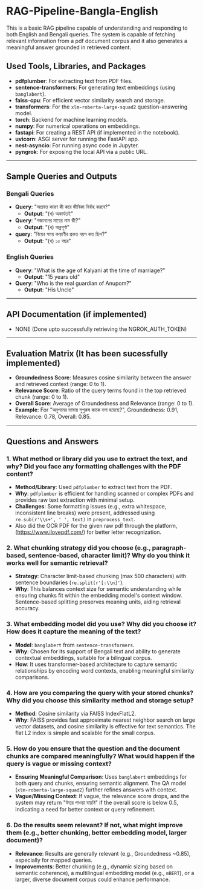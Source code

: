 # RAG-Pipeline-Bangla-English
This is a basic RAG pipeline capable of understanding and responding to both  English and Bengali queries. The system is capable of fetching relevant information from a pdf  document corpus and it also generates a meaningful answer grounded in retrieved content. 
## Used Tools, Libraries, and Packages

- **pdfplumber**: For extracting text from PDF files.
- **sentence-transformers**: For generating text embeddings (using `banglabert`).
- **faiss-cpu**: For efficient vector similarity search and storage.
- **transformers**: For the `xlm-roberta-large-squad2` question-answering model.
- **torch**: Backend for machine learning models.
- **numpy**: For numerical operations on embeddings.
- **fastapi**: For creating a REST API (if implemented in the notebook).
- **uvicorn**: ASGI server for running the FastAPI app.
- **nest-asyncio**: For running async code in Jupyter.
- **pyngrok**: For exposing the local API via a public URL.

---

## Sample Queries and Outputs

### Bengali Queries
- **Query**: "অপ্রমত্ত কারণ কী করে জীবিকা নির্বাহ করবে?"
  - **Output**: "(খ) অকার্যতই"
- **Query**: "গজাননের মায়ের নাম কী?"
  - **Output**: "(খ) অন্নপূর্ণা"
- **query**: "বিয়ের সময় কল্যাণীর প্রকত বয়স কত ছিল?"
  - **Output**: "(খ) ১৫ বছর"

### English Queries
- **Query**: "What is the age of Kalyani at the time of marriage?"
  - **Output**: "15 years old"
- **Query**: "Who is the real guardian of Anupom?"
  - **Output**: "His Uncle"
 
---

## API Documentation (if implemented)
- NONE (Done upto successfully retrieving the NGROK_AUTH_TOKEN)

---

## Evaluation Matrix (It has been sucessfully implemented)

- **Groundedness Score**: Measures cosine similarity between the answer and retrieved context (range: 0 to 1).
- **Relevance Score**: Ratio of the query terms found in the top retrieved chunk (range: 0 to 1).
- **Overall Score**: Average of Groundedness and Relevance (range: 0 to 1).
- **Example**: For "অনুপমের ভাষায় সুপুরুষ কাকে বলা হয়েছে?", Groundedness: 0.91, Relevance: 0.78, Overall: 0.85.

---

## Questions and Answers

### 1. What method or library did you use to extract the text, and why? Did you face any formatting challenges with the PDF content?
- **Method/Library**: Used `pdfplumber` to extract text from the PDF.
- **Why**: `pdfplumber` is efficient for handling scanned or complex PDFs and provides raw text extraction with minimal setup.
- **Challenges**: Some formatting issues (e.g., extra whitespace, inconsistent line breaks) were present, addressed using `re.sub(r'\\s+', ' ', text)` in `preprocess_text`.
- Also did the OCR PDF for the given raw pdf through the platform, (https://www.ilovepdf.com/) for better letter recognization. 

### 2. What chunking strategy did you choose (e.g., paragraph-based, sentence-based, character limit)? Why do you think it works well for semantic retrieval?
- **Strategy**: Character limit-based chunking (max 500 characters) with sentence boundaries (`re.split(r'[।\\n]'`).
- **Why**: This balances context size for semantic understanding while ensuring chunks fit within the embedding model's context window. Sentence-based splitting preserves meaning units, aiding retrieval accuracy.

### 3. What embedding model did you use? Why did you choose it? How does it capture the meaning of the text?
- **Model**: `banglabert` from `sentence-transformers`.
- **Why**: Chosen for its support of Bengali text and ability to generate contextual embeddings, suitable for a bilingual corpus.
- **How**: It uses transformer-based architecture to capture semantic relationships by encoding word contexts, enabling meaningful similarity comparisons.

### 4. How are you comparing the query with your stored chunks? Why did you choose this similarity method and storage setup?
- **Method**: Cosine similarity via FAISS IndexFlatL2.
- **Why**: FAISS provides fast approximate nearest neighbor search on large vector datasets, and cosine similarity is effective for text semantics. The flat L2 index is simple and scalable for the small corpus.

### 5. How do you ensure that the question and the document chunks are compared meaningfully? What would happen if the query is vague or missing context?
- **Ensuring Meaningful Comparison**: Uses `banglabert` embeddings for both query and chunks, ensuring semantic alignment. The QA model (`xlm-roberta-large-squad2`) further refines answers with context.
- **Vague/Missing Context**: If vague, the relevance score drops, and the system may return "উত্তর পাওয়া যায়নি" if the overall score is below 0.5, indicating a need for better context or query refinement.

### 6. Do the results seem relevant? If not, what might improve them (e.g., better chunking, better embedding model, larger document)?
- **Relevance**: Results are generally relevant (e.g., Groundedness ~0.85), especially for mapped queries.
- **Improvements**: Better chunking (e.g., dynamic sizing based on semantic coherence), a multilingual embedding model (e.g., `mBERT`), or a larger, diverse document corpus could enhance performance.
